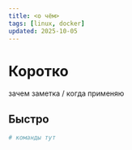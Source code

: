 ```yaml
---
title: <о чём>
tags: [linux, docker]
updated: 2025-10-05
---
```


# Коротко
зачем заметка / когда применяю

## Быстро
```bash
# команды тут
```

